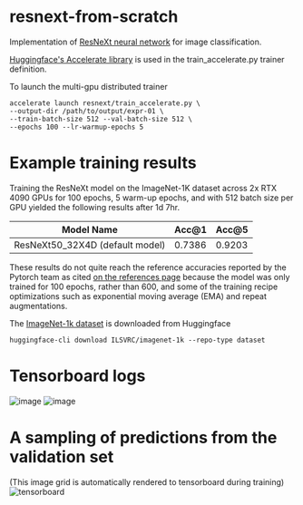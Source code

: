# resnext-from-scratch
Implementation of [ResNeXt neural network](https://arxiv.org/abs/1611.05431) for image classification. 


[Huggingface's Accelerate library](https://huggingface.co/docs/accelerate/en/index) is used in the train_accelerate.py trainer definition.

To launch the multi-gpu distributed trainer
```
accelerate launch resnext/train_accelerate.py \
--output-dir /path/to/output/expr-01 \
--train-batch-size 512 --val-batch-size 512 \
--epochs 100 --lr-warmup-epochs 5
```
# Example training results

Training the ResNeXt model on the ImageNet-1K dataset across 2x RTX 4090 GPUs for 100 epochs, 5 warm-up epochs, and with 512 batch size per GPU yielded the following results after 1d 7hr. 

| Model Name                             | Acc@1  | Acc@5 |
|----------------------------------------|--------|--------|
| ResNeXt50_32X4D (default model)  | 0.7386  | 0.9203 |

These results do not quite reach the reference accuracies reported by the Pytorch team as cited [on the references page](references.md)
because the model was only trained for 100 epochs, rather than 600, and some of the training recipe optimizations such as
exponential moving average (EMA) and repeat augmentations.

The [ImageNet-1k dataset](https://huggingface.co/datasets/ILSVRC/imagenet-1k) is downloaded from Huggingface 
```
huggingface-cli download ILSVRC/imagenet-1k --repo-type dataset
```

# Tensorboard logs
![image](https://github.com/user-attachments/assets/5dff4627-b284-4072-a72d-164d557aec4c)
![image](https://github.com/user-attachments/assets/e50d9b8b-64b3-43e7-811d-e4af1eb2e81b)

# A sampling of predictions from the validation set
(This image grid is automatically rendered to tensorboard during training)
![tensorboard](https://github.com/user-attachments/assets/1857f2fa-cd2c-4385-a1ba-801b179fac4b)
